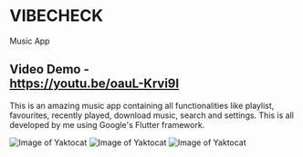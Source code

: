 # VIBECHECK

Music App
## Video Demo - <div>https://youtu.be/oauL-Krvi9I</div>


This is an amazing music app containing all functionalities like playlist, favourites, recently played, download music, search and settings.
This is all developed by me using Google's Flutter framework.


![Image of Yaktocat](https://firebasestorage.googleapis.com/v0/b/akkay-chat.appspot.com/o/app-sss%2Fsmartmockups_kdda0k91.jpg?alt=media&token=fce11c99-36c4-4941-a166-9d57a0cc992e)
![Image of Yaktocat](https://firebasestorage.googleapis.com/v0/b/akkay-chat.appspot.com/o/app-sss%2Fsmartmockups_kdda4sxk.jpg?alt=media&token=6ea56763-e7d8-4f5f-b1a1-361f5c2aa704)
![Image of Yaktocat](https://firebasestorage.googleapis.com/v0/b/akkay-chat.appspot.com/o/app-sss%2Fsmartmockups_kdda7qgy.jpg?alt=media&token=3b31f7a3-e91b-403a-a30d-5b7795ca1f65)


